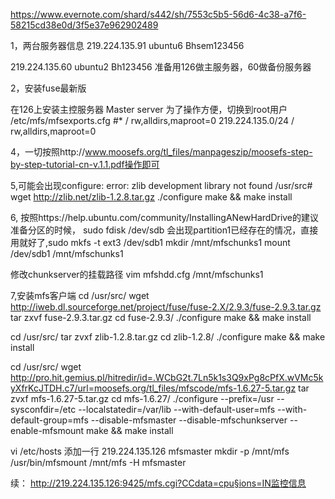 
https://www.evernote.com/shard/s442/sh/7553c5b5-56d6-4c38-a7f6-58215cd38e0d/3f5e37e962902489

1，两台服务器信息
219.224.135.91
ubuntu6
Bhsem123456

219.224.135.60
ubuntu2
Bh123456
准备用126做主服务器，60做备份服务器

2，安装fuse最新版

在126上安装主控服务器 Master server
为了操作方便，切换到root用户
/etc/mfs/mfsexports.cfg
#*                      /       rw,alldirs,maproot=0
219.224.135.0/24        /       rw,alldirs,maproot=0

4，一切按照http://www.moosefs.org/tl_files/manpageszip/moosefs-step-by-step-tutorial-cn-v.1.1.pdf操作即可

5,可能会出现configure: error: zlib development library not found
/usr/src# wget http://zlib.net/zlib-1.2.8.tar.gz
./configure
make && make install

6, 按照https://help.ubuntu.com/community/InstallingANewHardDrive的建议准备分区的时候，
sudo fdisk /dev/sdb 会出现partition1已经存在的情况，直接用就好了,sudo mkfs -t ext3 /dev/sdb1
mkdir /mnt/mfschunks1
mount /dev/sdb1 /mnt/mfschunks1

修改chunkserver的挂载路径
vim mfshdd.cfg
/mnt/mfschunks1

7,安装mfs客户端
cd /usr/src/
wget http://iweb.dl.sourceforge.net/project/fuse/fuse-2.X/2.9.3/fuse-2.9.3.tar.gz
tar zxvf fuse-2.9.3.tar.gz
cd fuse-2.9.3/
./configure
make && make install

cd /usr/src/
tar zvxf zlib-1.2.8.tar.gz
cd zlib-1.2.8/
./configure
make && make install

cd /usr/src/
wget http://pro.hit.gemius.pl/hitredir/id=.WCbG2t.7Ln5k1s3Q9xPg8cPfX.wVMc5kyXfrKcJTDH.c7/url=moosefs.org/tl_files/mfscode/mfs-1.6.27-5.tar.gz
tar zvxf mfs-1.6.27-5.tar.gz
cd mfs-1.6.27/
./configure --prefix=/usr --sysconfdir=/etc --localstatedir=/var/lib --with-default-user=mfs  --with-default-group=mfs --disable-mfsmaster  --disable-mfschunkserver --enable-mfsmount
make && make install

vi /etc/hosts
添加一行
219.224.135.126 mfsmaster
mkdir -p /mnt/mfs
/usr/bin/mfsmount /mnt/mfs -H mfsmaster


续：
http://219.224.135.126:9425/mfs.cgi?CCdata=cpu§ions=IN监控信息



